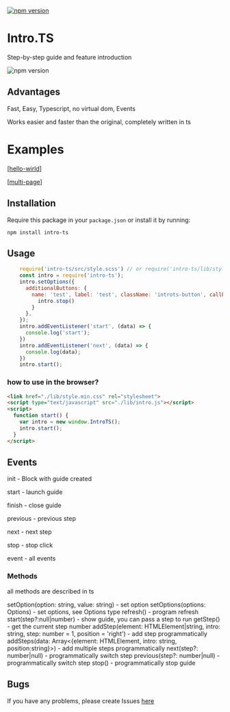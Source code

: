 [![npm version](https://badge.fury.io/js/intro-ts.svg)](https://badge.fury.io/js/intro-ts)

# Intro.TS

Step-by-step guide and feature introduction

![npm version](https://raw.githubusercontent.com/s00d/intro-ts/master/example/image.png)

## Advantages

Fast, Easy, Typescript, no virtual dom, Events

Works easier and faster than the original, completely written in ts

# Examples
  
[[hello-wirld](https://raw.githubusercontent.com/s00d/intro-ts/example/hello-world/index.html)]

[[multi-page](https://raw.githubusercontent.com/s00d/intro-ts/example/multi-page/index.html)]

## Installation

Require this package in your `package.json` or install it by running:
```
npm install intro-ts
```

## Usage

```js
    require('intro-ts/src/style.scss') // or require('intro-ts/lib/style.min.css'); or you can add other styles
    const intro = require('intro-ts');
    intro.setOptions({
      additionalButtons: {
        name: 'test', label: 'test', className: 'introts-button', callback: function () {
          intro.stop()
        }
      },
    });
    intro.addEventListener('start', (data) => {
      console.log('start');
    })
    intro.addEventListener('next', (data) => {
      console.log(data);
    })
    intro.start();

```

### how to use in the browser?

```html
<link href="./lib/style.min.css" rel="stylesheet">
<script type="text/javascript" src="./lib/intro.js"></script>
<script>
  function start() {
    var intro = new window.IntroTS();
    intro.start();
  }
</script>
```

## Events

init - Block with guide created

start - launch guide 

finish - close guide

previous - previous step

next - next step

stop - stop click

event - all events

### Methods

all methods are described in ts

setOption(option: string, value: string) - set option
setOptions(options: Options) - set options, see Options type
refresh() - program refresh
start(step?:null|number) - show guide, you can pass a step to run
getStep() - get the current step number
addStep(element: HTMLElement|string, intro: string, step: number = 1, position = 'right') - add step programmatically
addSteps(data: Array<{element: HTMLElement, intro: string, position:string}>) -  add multiple steps programmatically
next(step?: number|null) - programmatically switch step
previous(step?: number|null) - programmatically switch step
stop() - programmatically stop guide

## Bugs

If you have any problems, please create Issues [here](https://github.com/s00d/intro-ts/issues)   
